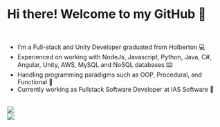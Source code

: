 <!DOCTYPE html>

<html lang="en">
    <head>
    </head>
    <body>
        <h1>Hi there! Welcome to my GitHub 👋</h1><br>
        <ul>
            <li> I'm a Full-stack and Unity Developer graduated from Holberton 💻</li>
            <li> Experienced on working with NodeJs, Javascript, Python, Java, C#, Angular, Unity, AWS, MySQL and NoSQL databases ⌨️</li>
            <li> Handling programming paradigms such as OOP, Procedural, and Functional 📝</li>
            <li> Currently working as Fullstack Software Developer at IAS Software 👾</li>
        </ul><br>
        <picture>
            <source 
              srcset="https://github-readme-stats.vercel.app/api?username=NottSr&show_icons=true&theme=dark"
              media="(prefers-color-scheme: dark)"
            />
            <source
              srcset="https://github-readme-stats.vercel.app/api?username=NottSr&show_icons=true"
              media="(prefers-color-scheme: light), (prefers-color-scheme: no-preference)"
            />
            <img src="https://github-readme-stats.vercel.app/api?username=NottSr&show_icons=true" />
        </picture><br>
        <picture>
            <source 
              srcset="https://github-readme-stats.vercel.app/api/top-langs/?username=NottSr&theme=dark&layout=compact&show_icons=true"
              media="(prefers-color-scheme: dark)"
            />
            <source
              srcset="https://github-readme-stats.vercel.app/api/top-langs/?username=NottSr&layout=compact&show_icons=true"
              media="(prefers-color-scheme: light), (prefers-color-scheme: no-preference)"
            />
            <img src="https://github-readme-stats.vercel.app/api/top-langs/?username=NottSr&show_icons=true" />
        </picture>
    </body>
</html>
